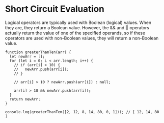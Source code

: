 # Short Circuit Evaluation

Logical operators are typically used with Boolean (logical) values. When they are, they return a Boolean value. However, the && and || operators actually return the value of one of the specified operands, so if these operators are used with non-Boolean values, they will return a non-Boolean value.

```
function greaterThanTen(arr) {
  let newArr = [];
  for (let i = 0; i < arr.length; i++) {
    // if (arr[i] > 10) {
    //   newArr.push(arr[i]);
    // }
    
    // arr[i] > 10 ? newArr.push(arr[i]) : null;
    
    arr[i] > 10 && newArr.push(arr[i]);
  }
  return newArr;
}

console.log(greaterThanTen([2, 12, 8, 14, 80, 0, 1])); // [ 12, 14, 80 ]
```